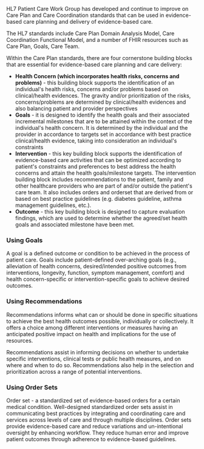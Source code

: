 HL7 Patient Care Work Group has developed and continue to improve on Care Plan and Care Coordination standards that can be used in evidence-based care planning and delivery of evidence-based care.

The HL7 standards include Care Plan Domain Analysis Model, Care Coordination Functional Model, and a number of FHIR resources such as Care Plan, Goals, Care Team.

Within the Care Plan standards, there are four cornerstone building blocks that are essential for evidence-based care planning and care delivery:

* **Health Concern (which incorporates health risks, concerns and problems)** - this building block supports the identification of an individual's health risks, concerns and/or problems based on clinical/health evidences. The gravity and/or prioritization of the risks, concerns/problems are determined by clinical/health evidences and also balancing patient and provider perspectives
* **Goals** - it is designed to identify the health goals and their associated incremental milestones that are to be attained within the context of the individual's health concern. It is determined by the individual and the provider in accordance to targets set in accordance with best practice clinical/health evidence, taking into consideration an individual's constraints
* **Intervention** - this key building block supports the identification of evidence-based care activities that can be optimized according to patient's constraints and preferences to best address the health concerns and attain the health goals/milestone targets. The intervention building block includes recommendations to the patient, family and other healthcare providers who are part of and/or outside the patient's care team. It also includes orders and orderset that are derived from or based on best practice guidelines (e.g. diabetes guideline, asthma management guidelines, etc.).
* **Outcome** - this key building block is designed to capture evaluation findings, which are used to determine whether the agreed/set health goals and associated milestone have been met.

### Using Goals

A goal is a defined outcome or condition to be achieved in the process of patient care. Goals include patient-defined over-arching goals (e.g., alleviation of health concerns, desired/intended positive outcomes from interventions, longevity, function, symptom management, comfort) and health concern-specific or intervention-specific goals to achieve desired outcomes.

### Using Recommendations

Recommendations informs what can or should be done in specific situations to achieve the best health outcomes possible, individually or collectively. It offers a choice among different interventions or measures having an anticipated positive impact on health and implications for the use of resources.

Recommendations assist in informing decisions on whether to undertake specific interventions, clinical tests or public health measures, and on where and when to do so. Recommendations also help in the selection and prioritization across a range of potential interventions.

### Using Order Sets

Order set - a standardized set of evidence-based orders for a certain medical condition. Well-designed standardized order sets assist in communicating best practices by integrating and coordinating care and services across levels of care and through multiple disciplines. Order sets provide evidence-based care and reduce variations and un-intentional oversight by enhancing workflow. They reduce human error and improve patient outcomes through adherence to evidence-based guidelines.

